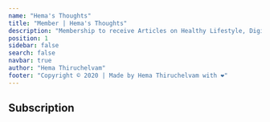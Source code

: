```yaml
---
name: "Hema's Thoughts"
title: "Member | Hema's Thoughts"
description: "Membership to receive Articles on Healthy Lifestyle, Digital Marketing strategies, etc., - in simple words that you can understand easily"
position: 1
sidebar: false
search: false
navbar: true
author: "Hema Thiruchelvam"
footer: "Copyright © 2020 | Made by Hema Thiruchelvam with ❤️"
---
```


## Subscription <Badge text="beta" type="warning"/>

<signin-form></signin-form>

<powered-by></powered-by>
